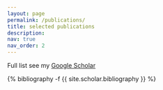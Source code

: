 ```yaml
---
layout: page
permalink: /publications/
title: selected publications
description: 
nav: true
nav_order: 2
---
```

Full list see my [Google Scholar](https://scholar.google.com/citations?user=fPcIPt0AAAAJ&hl=en)
<!-- _pages/publications.md -->
<div class="publications">

{% bibliography -f {{ site.scholar.bibliography }} %}

</div>
